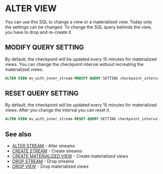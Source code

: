 # ALTER VIEW

You can use this SQL to change a view or a materialized view. Today only the settings can be changed. To change the SQL query behinds the view, you have to drop and re-create it.

## MODIFY QUERY SETTING

By default, the checkpoint will be updated every 15 minutes for materialized views. You can change the checkpoint interval without recreating the materialized views.

```sql
ALTER VIEW mv_with_inner_stream MODIFY QUERY SETTING checkpoint_interval=600
```

## RESET QUERY SETTING

By default, the checkpoint will be updated every 15 minutes for materialized views. After you change the interval you can reset it.

```sql
ALTER VIEW mv_with_inner_stream RESET QUERY SETTING checkpoint_interval
```

## See also

* [ALTER STREAM](/sql-alter-stream) - Alter streams
* [CREATE STREAM](/sql-create-stream) - Create streams
* [CREATE MATERIALIZED VIEW](/sql-create-materialized-view) - Create materialized views
* [DROP STREAM](/sql-drop-stream) - Drop streams
* [DROP VIEW](/sql-drop-view) - Drop materialized views
